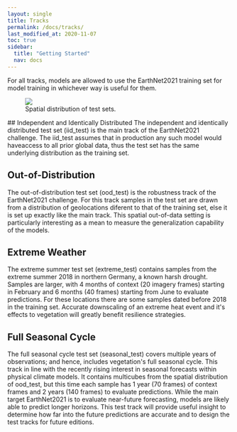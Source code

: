 ```yaml
---
layout: single
title: Tracks
permalink: /docs/tracks/
last_modified_at: 2020-11-07
toc: true
sidebar:
  title: "Getting Started"
  nav: docs
---
```


For all tracks, models are allowed to use the EarthNet2021 training set for model training in whichever way is useful for them.
<figure class="half">
    <a href="{{ site.baseurl }}/assets/images/guide_cube_spatial_distribution.png"><img src="{{ site.baseurl }}/assets/images/guide_cube_spatial_distribution.png"></a>
    <figcaption>Spatial distribution of test sets.</figcaption>
</figure>
## Independent and Identically Distributed
The independent and identically distributed test set (iid_test) is the main track of the EarthNet2021 challenge. The iid_test assumes that in production any such model would haveaccess to all prior global data, thus the test set has the same underlying distribution as the training set.


## Out-of-Distribution

The out-of-distribution test set (ood_test) is the robustness track of the EarthNet2021 challenge. For this track samples in the test set are drawn from a distribution of geolocations diferent to that of the training set, else it is set up exactly like the main track. This spatial out-of-data setting is particularly interesting as a mean to measure the generalization capability of the models.


## Extreme Weather

The extreme summer test set (extreme_test) contains samples from the extreme summer 2018 in northern Germany, a known harsh drought. Samples are larger, with 4 months of context (20 imagery frames) starting in February and 6 months (40 frames) starting from June to evaluate predictions. For these locations there are some samples dated before 2018 in the training set. Accurate downscaling of an extreme heat event and it's effects to vegetation will greatly benefit resilience strategies.



## Full Seasonal Cycle

 The full seasonal cycle test set (seasonal_test) covers multiple years of observations; and hence, includes vegetation's full seasonal cycle. This track in line with the recently rising interest in seasonal forecasts within physical climate models. It contains multicubes from the spatial distribution of ood_test, but this time each sample has 1 year (70 frames) of context frames and 2 years (140 frames) to evaluate predictions. While the main target EarthNet2021 is to evaluate near-future forecasting, models are likely able to predict longer horizons. This test track will provide useful insight to determine how far into the future predictions are accurate and to design the test tracks for future editions.